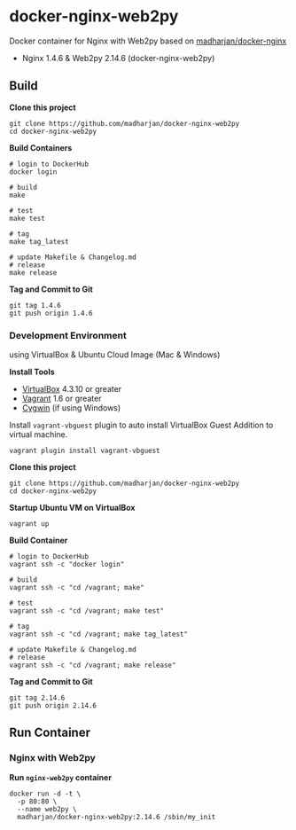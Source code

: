 # docker-nginx-web2py
Docker container for Nginx with Web2py based on [madharjan/docker-nginx](https://github.com/madharjan/docker-nginx/)

* Nginx 1.4.6 & Web2py 2.14.6 (docker-nginx-web2py)

## Build

**Clone this project**
```
git clone https://github.com/madharjan/docker-nginx-web2py
cd docker-nginx-web2py
```

**Build Containers**
```
# login to DockerHub
docker login

# build
make

# test
make test

# tag
make tag_latest

# update Makefile & Changelog.md
# release
make release
```

**Tag and Commit to Git**
```
git tag 1.4.6
git push origin 1.4.6
```

### Development Environment
using VirtualBox & Ubuntu Cloud Image (Mac & Windows)

**Install Tools**

* [VirtualBox][virtualbox] 4.3.10 or greater
* [Vagrant][vagrant] 1.6 or greater
* [Cygwin][cygwin] (if using Windows)

Install `vagrant-vbguest` plugin to auto install VirtualBox Guest Addition to virtual machine.
```
vagrant plugin install vagrant-vbguest
```

[virtualbox]: https://www.virtualbox.org/
[vagrant]: https://www.vagrantup.com/downloads.html
[cygwin]: https://cygwin.com/install.html

**Clone this project**

```
git clone https://github.com/madharjan/docker-nginx-web2py
cd docker-nginx-web2py
```

**Startup Ubuntu VM on VirtualBox**

```
vagrant up
```

**Build Container**

```
# login to DockerHub
vagrant ssh -c "docker login"  

# build
vagrant ssh -c "cd /vagrant; make"

# test
vagrant ssh -c "cd /vagrant; make test"

# tag
vagrant ssh -c "cd /vagrant; make tag_latest"

# update Makefile & Changelog.md
# release
vagrant ssh -c "cd /vagrant; make release"
```

**Tag and Commit to Git**
```
git tag 2.14.6
git push origin 2.14.6
```

## Run Container

### Nginx with Web2py

**Run `nginx-web2py` container**
```
docker run -d -t \
  -p 80:80 \
  --name web2py \
  madharjan/docker-nginx-web2py:2.14.6 /sbin/my_init
```
